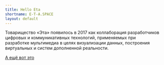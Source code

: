 ```yaml
---
title: Hello Eta
shortname: E-T-A.SPACE
layout: default
---
```


Товарищество «Эта» появилось в 2017 как коллаборация разработчиков цифровых и коммуникативных технологий, применяемых при разработке мультимедиа в целях визуализации данных, построения виртуальных и систем дополненной реальности.

[А ещё вот это](hello)
